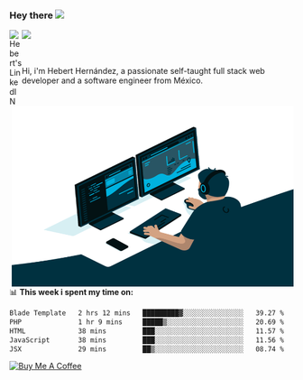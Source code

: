 ### Hey there <img src="https://media.giphy.com/media/hvRJCLFzcasrR4ia7z/giphy.gif" width="25px">
<a href="https://www.linkedin.com/in/evertcode/" target="_blank">
  <img align="left" alt="Hebert's LinkedIN" width="22px" src="https://raw.githubusercontent.com/peterthehan/peterthehan/master/assets/linkedin.svg" />
</a>

![](https://visitor-badge.glitch.me/badge?page_id=evertcode.evertcode)

<br />

Hi, i'm Hebert Hernández, a passionate self-taught full stack web developer and a software engineer from México.

<img align="right" alt="GIF" src="https://github.com/evertcode/evertcode/blob/master/code.gif?raw=true" width="500" height="320" />

📊 **This week i spent my time on:**

<!--START_SECTION:waka-->
```text
Blade Template   2 hrs 12 mins   █████████▓░░░░░░░░░░░░░░░   39.27 % 
PHP              1 hr 9 mins     █████▒░░░░░░░░░░░░░░░░░░░   20.69 % 
HTML             38 mins         ███░░░░░░░░░░░░░░░░░░░░░░   11.57 % 
JavaScript       38 mins         ███░░░░░░░░░░░░░░░░░░░░░░   11.56 % 
JSX              29 mins         ██▒░░░░░░░░░░░░░░░░░░░░░░   08.74 % 
```
<!--END_SECTION:waka-->

<a href="https://www.buymeacoffee.com/evertcode" target="_blank"><img src="https://cdn.buymeacoffee.com/buttons/v2/default-red.png" alt="Buy Me A Coffee" width="150" ></a>

